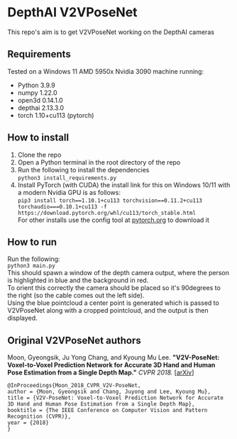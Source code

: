 # DepthAI V2VPoseNet
This repo's aim is to get V2VPoseNet working on the DepthAI cameras

## Requirements
Tested on a Windows 11 AMD 5950x Nvidia 3090 machine running:
* Python 3.9.9
* numpy 1.22.0
* open3d 0.14.1.0
* depthai 2.13.3.0
* torch 1.10+cu113 (pytorch)

## How to install
1. Clone the repo
2. Open a Python terminal in the root directory of the repo
3. Run the following to install the dependencies  
   ```python3 install_requirements.py```
4. Install PyTorch (with CUDA) the install link for this on Windows 10/11 with a modern Nvidia GPU is as follows:  
   ```pip3 install torch==1.10.1+cu113 torchvision==0.11.2+cu113 torchaudio===0.10.1+cu113 -f https://download.pytorch.org/whl/cu113/torch_stable.html```  
   For other installs use the config tool at [pytorch.org](https://pytorch.org/) to download it

## How to run
Run the following:  
`python3 main.py`  
This should spawn a window of the depth camera output, where the person is highlighted in blue and the background in red.   
To orient this correctly the camera should be placed so it's 90degrees to the right (so the cable comes out the left side).   
Using the blue pointcloud a center point is generated which is passed to V2VPoseNet along with a cropped pointcloud, and the output is then displayed.


## Original V2VPoseNet authors
Moon, Gyeongsik, Ju Yong Chang, and Kyoung Mu Lee. **"V2V-PoseNet: Voxel-to-Voxel Prediction Network for Accurate 3D Hand and Human Pose Estimation from a Single Depth Map."** <i>CVPR 2018. </i> [[arXiv](https://arxiv.org/abs/1711.07399)]
  
  ```
@InProceedings{Moon_2018_CVPR_V2V-PoseNet,
  author = {Moon, Gyeongsik and Chang, Juyong and Lee, Kyoung Mu},
  title = {V2V-PoseNet: Voxel-to-Voxel Prediction Network for Accurate 3D Hand and Human Pose Estimation from a Single Depth Map},
  booktitle = {The IEEE Conference on Computer Vision and Pattern Recognition (CVPR)},
  year = {2018}
}
```
